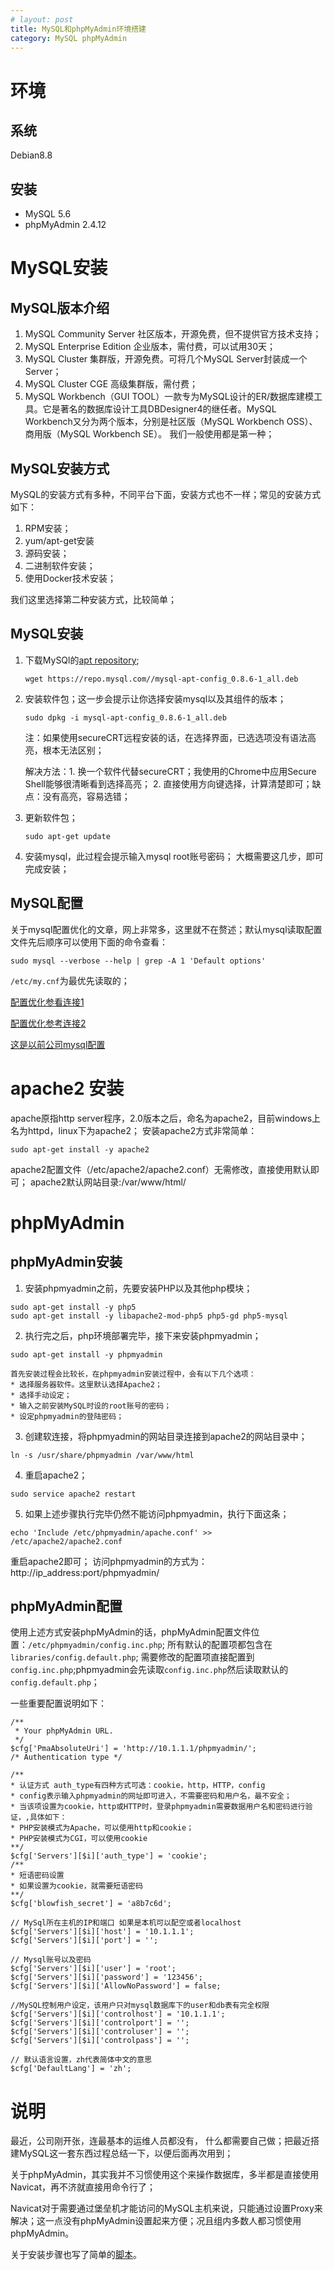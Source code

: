 ```yaml
---
# layout: post
title: MySQL和phpMyAdmin环境搭建
category: MySQL phpMyAdmin
---
```

# 环境
## 系统
Debian8.8
## 安装
* MySQL 5.6
* phpMyAdmin 2.4.12

# MySQL安装
## MySQL版本介绍
1. MySQL Community Server 社区版本，开源免费，但不提供官方技术支持；
2. MySQL Enterprise Edition 企业版本，需付费，可以试用30天；
3. MySQL Cluster 集群版，开源免费。可将几个MySQL Server封装成一个Server；
4. MySQL Cluster CGE 高级集群版，需付费；
5. MySQL Workbench（GUI TOOL）一款专为MySQL设计的ER/数据库建模工具。它是著名的数据库设计工具DBDesigner4的继任者。MySQL Workbench又分为两个版本，分别是社区版（MySQL Workbench OSS）、商用版（MySQL Workbench SE）。
我们一般使用都是第一种；

## MySQL安装方式
MySQL的安装方式有多种，不同平台下面，安装方式也不一样；常见的安装方式如下：
1. RPM安装；
2. yum/apt-get安装
3. 源码安装；
4. 二进制软件安装；
5. 使用Docker技术安装；

我们这里选择第二种安装方式，比较简单；

## MySQL安装
1. 下载MySQl的[apt repository](http://dev.mysql.com/downloads/repo/apt/);
    ```
    wget https://repo.mysql.com//mysql-apt-config_0.8.6-1_all.deb
    ```
2. 安装软件包；这一步会提示让你选择安装mysql以及其组件的版本；
    ```
    sudo dpkg -i mysql-apt-config_0.8.6-1_all.deb
    ```
    注：如果使用secureCRT远程安装的话，在选择界面，已选选项没有语法高亮，根本无法区别；

    解决方法：1. 换一个软件代替secureCRT；我使用的Chrome中应用Secure Shell能够很清晰看到选择高亮；
              2. 直接使用方向键选择，计算清楚即可；缺点：没有高亮，容易选错；
3. 更新软件包；
    ```
    sudo apt-get update
    ```
4. 安装mysql，此过程会提示输入mysql root账号密码；
大概需要这几步，即可完成安装；

## MySQL配置
关于mysql配置优化的文章，网上非常多，这里就不在赘述；默认mysql读取配置文件先后顺序可以使用下面的命令查看：
```
sudo mysql --verbose --help | grep -A 1 'Default options'
```
`/etc/my.cnf`为最优先读取的；

[配置优化参看连接1](https://my.oschina.net/yongyi/blog/611044)

[配置优化参考连接2](https://blog.imdst.com/mysql-5-6-pei-zhi-you-hua/)

[这是以前公司mysql配置](https://github.com/cuipf0823/env_delopy/blob/master/my.cnf)

# apache2 安装
apache原指http server程序，2.0版本之后，命名为apache2，目前windows上名为httpd，linux下为apache2；
安装apache2方式非常简单：
```
sudo apt-get install -y apache2
```
apache2配置文件（/etc/apache2/apache2.conf）无需修改，直接使用默认即可；
apache2默认网站目录:/var/www/html/

# phpMyAdmin
## phpMyAdmin安装
1. 安装phpmyadmin之前，先要安装PHP以及其他php模块；
```
sudo apt-get install -y php5
sudo apt-get install -y libapache2-mod-php5 php5-gd php5-mysql
```
2. 执行完之后，php环境部署完毕，接下来安装phpmyadmin；
```
sudo apt-get install -y phpmyadmin
```
    首先安装过程会比较长，在phpmyadmin安装过程中，会有以下几个选项：
    * 选择服务器软件。这里默认选择Apache2；
    * 选择手动设定；
    * 输入之前安装MySQL时设的root账号的密码；
    * 设定phpmyadmin的登陆密码；

3. 创建软连接，将phpmyadmin的网站目录连接到apache2的网站目录中；
```
ln -s /usr/share/phpmyadmin /var/www/html
```
4. 重启apache2；
```
sudo service apache2 restart
```
5. 如果上述步骤执行完毕仍然不能访问phpmyadmin，执行下面这条；
```
echo 'Include /etc/phpmyadmin/apache.conf' >> /etc/apache2/apache2.conf
```

重启apache2即可； 访问phpmyadmin的方式为：http://ip_address:port/phpmyadmin/

## phpMyAdmin配置
使用上述方式安装phpMyAdmin的话，phpMyAdmin配置文件位置：`/etc/phpmyadmin/config.inc.php`;
所有默认的配置项都包含在`libraries/config.default.php`; 需要修改的配置项直接配置到`config.inc.php`;phpmyadmin会先读取`config.inc.php`然后读取默认的`config.default.php`；

一些重要配置说明如下：
```
/**
 * Your phpMyAdmin URL.
 */
$cfg['PmaAbsoluteUri'] = 'http://10.1.1.1/phpmyadmin/';
/* Authentication type */

/**
* 认证方式 auth_type有四种方式可选：cookie，http，HTTP，config
* config表示输入phpmyadmin的网址即可进入，不需要密码和用户名，最不安全；
* 当该项设置为cookie，http或HTTP时，登录phpmyadmin需要数据用户名和密码进行验证，,具体如下：
* PHP安装模式为Apache，可以使用http和cookie；
* PHP安装模式为CGI，可以使用cookie
**/
$cfg['Servers'][$i]['auth_type'] = 'cookie';
/**
* 短语密码设置
* 如果设置为cookie，就需要短语密码
**/
$cfg['blowfish_secret'] = 'a8b7c6d';

// MySql所在主机的IP和端口 如果是本机可以配空或者localhost
$cfg['Servers'][$i]['host'] = '10.1.1.1';
$cfg['Servers'][$i]['port'] = '';

// Mysql账号以及密码
$cfg['Servers'][$i]['user'] = 'root';
$cfg['Servers'][$i]['password'] = '123456';
$cfg['Servers'][$i]['AllowNoPassword'] = false;

//MySQL控制用户设定，该用户只对mysql数据库下的user和db表有完全权限
$cfg['Servers'][$i]['controlhost'] = '10.1.1.1';
$cfg['Servers'][$i]['controlport'] = '';
$cfg['Servers'][$i]['controluser'] = '';
$cfg['Servers'][$i]['controlpass'] = '';

// 默认语言设置，zh代表简体中文的意思
$cfg['DefaultLang'] = 'zh';

```
# 说明
最近，公司刚开张，连最基本的运维人员都没有， 什么都需要自己做；把最近搭建MySQL这一套东西过程总结一下，以便后面再次用到；

关于phpMyAdmin，其实我并不习惯使用这个来操作数据库，多半都是直接使用Navicat，再不济就直接用命令行了；

Navicat对于需要通过堡垒机才能访问的MySQL主机来说，只能通过设置Proxy来解决；这一点没有phpMyAdmin设置起来方便；况且组内多数人都习惯使用phpMyAdmin。

关于安装步骤也写了简单的[脚本](http://note.youdao.com/)。
